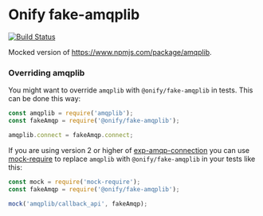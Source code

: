 Onify fake-amqplib
==================

[![Build Status](https://travis-ci.org/onify/fake-amqplib.svg?branch=master)](https://travis-ci.org/onify/fake-amqplib)

Mocked version of https://www.npmjs.com/package/amqplib.

### Overriding amqplib

You might want to override `amqplib` with `@onify/fake-amqplib` in tests. This can be done this way:

```javascript
const amqplib = require('amqplib');
const fakeAmqp = require('@onify/fake-amqplib');

amqplib.connect = fakeAmqp.connect;
```

If you are using version 2 or higher of [exp-amqp-connection](https://www.npmjs.com/package/exp-amqp-connection)
you can use [mock-require](https://www.npmjs.com/package/mock-require) to replace `amqplib` with `@onify/fake-amqplib` in your tests like this:

```javascript
const mock = require('mock-require');
const fakeAmqp = require('@onify/fake-amqplib');

mock('amqplib/callback_api', fakeAmqp);
```
